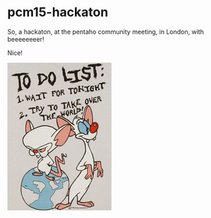 # pcm15-hackaton
So, a hackaton, at the pentaho community meeting, in London, with beeeeeeeer!

Nice!

![Alt text](img/narf.jpg)
